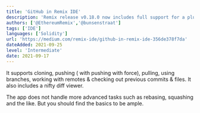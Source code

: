 ```yaml
---
title: 'GitHub in Remix IDE'
description: 'Remix release v0.18.0 now includes full support for a plugin called dGIT that allows you to interact with GitHub as if you were doing it on your terminal or in VSCode.'
authors: ['@EthereumRemix','@bunsenstraat']
tags: ['IDE']
languages: ['Solidity']
url: 'https://medium.com/remix-ide/github-in-remix-ide-356de378f7da'
dateAdded: 2021-09-25
level: 'Intermediate'
date: 2021-09-17
---
```


It supports cloning, pushing ( with pushing with force), pulling, using branches, working with remotes & checking out previous commits & files. It also includes a nifty diff viewer.

The app does not handle more advanced tasks such as rebasing, squashing and the like. But you should find the basics to be ample.